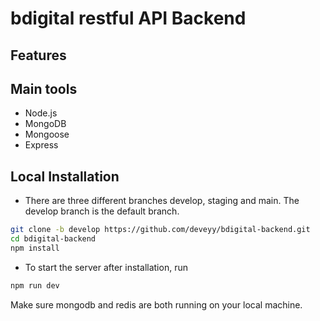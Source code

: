 # bdigital restful API Backend

## Features


## Main tools
- Node.js
- MongoDB
- Mongoose
- Express


## Local Installation

- There are three different branches develop, staging and main. The develop branch is the default branch.

```bash
git clone -b develop https://github.com/deveyy/bdigital-backend.git
cd bdigital-backend
npm install
```
- To start the server after installation, run
```bash
npm run dev
```

Make sure mongodb and redis are both running on your local machine.